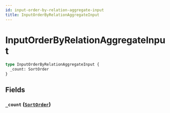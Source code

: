 ```yaml
---
id: input-order-by-relation-aggregate-input
title: InputOrderByRelationAggregateInput
---
```


 # InputOrderByRelationAggregateInput





```graphql
type InputOrderByRelationAggregateInput {
  _count: SortOrder
}
```


## Fields

### `_count` ([`SortOrder`](/enums/sort-order))






